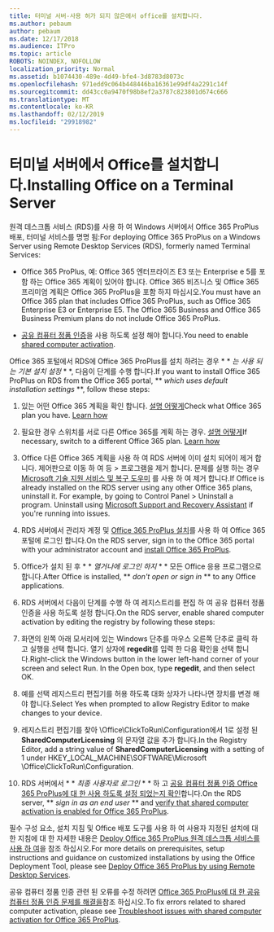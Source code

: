 ```yaml
---
title: 터미널 서버-사용 허가 되지 않은에서 office를 설치합니다.
ms.author: pebaum
author: pebaum
ms.date: 12/17/2018
ms.audience: ITPro
ms.topic: article
ROBOTS: NOINDEX, NOFOLLOW
localization_priority: Normal
ms.assetid: b1074430-489e-4d49-bfe4-3d8783d8073c
ms.openlocfilehash: 971edd9c064b448446ba16361e99df4a2291c14f
ms.sourcegitcommit: dd43cc0a9470f98b8ef2a3787c823801d674c666
ms.translationtype: MT
ms.contentlocale: ko-KR
ms.lasthandoff: 02/12/2019
ms.locfileid: "29918982"
---
```

# <a name="installing-office-on-a-terminal-server"></a><span data-ttu-id="0860a-102">터미널 서버에서 Office를 설치합니다.</span><span class="sxs-lookup"><span data-stu-id="0860a-102">Installing Office on a Terminal Server</span></span>

<span data-ttu-id="0860a-103">원격 데스크톱 서비스 (RDS)를 사용 하 여 Windows 서버에서 Office 365 ProPlus 배포, 터미널 서비스를 명명 됨:</span><span class="sxs-lookup"><span data-stu-id="0860a-103">For deploying Office 365 ProPlus on a Windows Server using Remote Desktop Services (RDS), formerly named Terminal Services:</span></span>
  
- <span data-ttu-id="0860a-p101">Office 365 ProPlus, 예: Office 365 엔터프라이즈 E3 또는 Enterprise e 5를 포함 하는 Office 365 계획이 있어야 합니다. Office 365 비즈니스 및 Office 365 프리미엄 계획은 Office 365 ProPlus을 포함 하지 마십시오.</span><span class="sxs-lookup"><span data-stu-id="0860a-p101">You must have an Office 365 plan that includes Office 365 ProPlus, such as Office 365 Enterprise E3 or Enterprise E5. The Office 365 Business and Office 365 Business Premium plans do not include Office 365 ProPlus.</span></span>
    
- <span data-ttu-id="0860a-106">[공유 컴퓨터 정품 인증](https://docs.microsoft.com/DeployOffice/overview-of-shared-computer-activation-for-office-365-proplus)을 사용 하도록 설정 해야 합니다.</span><span class="sxs-lookup"><span data-stu-id="0860a-106">You need to enable [shared computer activation](https://docs.microsoft.com/DeployOffice/overview-of-shared-computer-activation-for-office-365-proplus).</span></span>
    
<span data-ttu-id="0860a-107">Office 365 포털에서 RDS에 Office 365 ProPlus를 설치 하려는 경우 \* \* *는 사용 되는 기본 설치 설정* \* \*, 다음이 단계를 수행 합니다.</span><span class="sxs-lookup"><span data-stu-id="0860a-107">If you want to install Office 365 ProPlus on RDS from the Office 365 portal, \*\* *which uses default installation settings* \*\*, follow these steps:</span></span> 
  
1. <span data-ttu-id="0860a-p102">있는 어떤 Office 365 계획을 확인 합니다. [설명 어떻게](https://docs.microsoft.com/office365/admin/admin-overview/what-subscription-do-i-have)</span><span class="sxs-lookup"><span data-stu-id="0860a-p102">Check what Office 365 plan you have. [Learn how](https://docs.microsoft.com/office365/admin/admin-overview/what-subscription-do-i-have)</span></span>
    
2. <span data-ttu-id="0860a-p103">필요한 경우 스위치를 서로 다른 Office 365를 계획 하는 경우. [설명 어떻게](https://docs.microsoft.com/office365/admin/subscriptions-and-billing/switch-to-a-different-plan)</span><span class="sxs-lookup"><span data-stu-id="0860a-p103">If necessary, switch to a different Office 365 plan. [Learn how](https://docs.microsoft.com/office365/admin/subscriptions-and-billing/switch-to-a-different-plan)</span></span>
    
3. <span data-ttu-id="0860a-p104">Office 다른 Office 365 계획을 사용 하 여 RDS 서버에 이미 설치 되어이 제거 합니다. 제어판으로 이동 하 여 등 \> 프로그램을 제거 합니다. 문제를 실행 하는 경우 [Microsoft 기술 지원 서비스 및 복구 도우미](https://aka.ms/SARA-OfficeUninstall-Alchemy) 를 사용 하 여 제거 합니다.</span><span class="sxs-lookup"><span data-stu-id="0860a-p104">If Office is already installed on the RDS server using any other Office 365 plans, uninstall it. For example, by going to Control Panel \> Uninstall a program. Uninstall using [Microsoft Support and Recovery Assistant](https://aka.ms/SARA-OfficeUninstall-Alchemy) if you're running into issues.</span></span> 
    
4. <span data-ttu-id="0860a-115">RDS 서버에서 관리자 계정 및 [Office 365 ProPlus 설치](https://portal.office.com/OLS/MySoftware.aspx)를 사용 하 여 Office 365 포털에 로그인 합니다.</span><span class="sxs-lookup"><span data-stu-id="0860a-115">On the RDS server, sign in to the Office 365 portal with your administrator account and [install Office 365 ProPlus](https://portal.office.com/OLS/MySoftware.aspx).</span></span>
    
5. <span data-ttu-id="0860a-116">Office가 설치 된 후 \* \* *열거나에 로그인 하지* \* \* 모든 Office 응용 프로그램으로 합니다.</span><span class="sxs-lookup"><span data-stu-id="0860a-116">After Office is installed, \*\* *don't open or sign in* \*\* to any Office applications.</span></span> 
    
6. <span data-ttu-id="0860a-117">RDS 서버에서 다음이 단계를 수행 하 여 레지스트리를 편집 하 여 공유 컴퓨터 정품 인증을 사용 하도록 설정 합니다.</span><span class="sxs-lookup"><span data-stu-id="0860a-117">On the RDS server, enable shared computer activation by editing the registry by following these steps:</span></span>
    
1. <span data-ttu-id="0860a-p105">화면의 왼쪽 아래 모서리에 있는 Windows 단추를 마우스 오른쪽 단추로 클릭 하 고 실행을 선택 합니다. 열기 상자에 **regedit**를 입력 한 다음 확인을 선택 합니다.</span><span class="sxs-lookup"><span data-stu-id="0860a-p105">Right-click the Windows button in the lower left-hand corner of your screen and select Run. In the Open box, type **regedit**, and then select OK.</span></span> 
    
2. <span data-ttu-id="0860a-120">예를 선택 레지스트리 편집기를 허용 하도록 대화 상자가 나타나면 장치를 변경 해야 합니다.</span><span class="sxs-lookup"><span data-stu-id="0860a-120">Select Yes when prompted to allow Registry Editor to make changes to your device.</span></span>
    
3. <span data-ttu-id="0860a-121">레지스트리 편집기를 찾아 \Office\ClickToRun\Configuration에서 1로 설정 된 **SharedComputerLicensing** 의 문자열 값을 추가 합니다.</span><span class="sxs-lookup"><span data-stu-id="0860a-121">In the Registry Editor, add a string value of **SharedComputerLicensing** with a setting of 1 under HKEY_LOCAL_MACHINE\SOFTWARE\Microsoft \Office\ClickToRun\Configuration.</span></span> 
    
7. <span data-ttu-id="0860a-122">RDS 서버에서 \* \* *최종 사용자로 로그인* \* \* 하 고 [공유 컴퓨터 정품 인증 Office 365 ProPlus에 대 한 사용 하도록 설정 되었는지 확인](https://docs.microsoft.com/DeployOffice/troubleshoot-issues-with-shared-computer-activation-for-office-365-proplus#verify-that-activation-for-office-365-proplus-succeeded)합니다.</span><span class="sxs-lookup"><span data-stu-id="0860a-122">On the RDS server, \*\* *sign in as an end user* \*\* and [verify that shared computer activation is enabled for Office 365 ProPlus](https://docs.microsoft.com/DeployOffice/troubleshoot-issues-with-shared-computer-activation-for-office-365-proplus#verify-that-activation-for-office-365-proplus-succeeded).</span></span>
    
<span data-ttu-id="0860a-123">필수 구성 요소, 설치 지침 및 Office 배포 도구를 사용 하 여 사용자 지정된 설치에 대 한 지침에 대 한 자세한 내용은 [Deploy Office 365 ProPlus 원격 데스크톱 서비스를 사용 하 여](https://docs.microsoft.com/DeployOffice/deploy-office-365-proplus-by-using-remote-desktop-services)을 참조 하십시오.</span><span class="sxs-lookup"><span data-stu-id="0860a-123">For more details on prerequisites, setup instructions and guidance on customized installations by using the Office Deployment Tool, please see [Deploy Office 365 ProPlus by using Remote Desktop Services](https://docs.microsoft.com/DeployOffice/deploy-office-365-proplus-by-using-remote-desktop-services).</span></span>
  
<span data-ttu-id="0860a-124">공유 컴퓨터 정품 인증 관련 된 오류를 수정 하려면 [Office 365 ProPlus에 대 한 공유 컴퓨터 정품 인증 문제를 해결을](https://docs.microsoft.com/DeployOffice/troubleshoot-issues-with-shared-computer-activation-for-office-365-proplus)참조 하십시오.</span><span class="sxs-lookup"><span data-stu-id="0860a-124">To fix errors related to shared computer activation, please see [Troubleshoot issues with shared computer activation for Office 365 ProPlus](https://docs.microsoft.com/DeployOffice/troubleshoot-issues-with-shared-computer-activation-for-office-365-proplus).</span></span>
  

